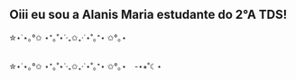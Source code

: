 

<!---
AlanisMaria/AlanisMaria is a ✨ special ✨ repository because its `README.md` (this file) appears on your GitHub profile.
You can click the Preview link to take a look at your changes.
--->
## Oiii eu sou a Alanis Maria estudante do 2°A TDS!
✮⋆˙⋆｡°✩ ⋆⁺｡˚⋆˙‧₊✩₊‧˙⋆˚｡⁺⋆ ✩°｡⋆
<div style="display: inline_block"><br>
<img align="center" alt="" scr="https://github.com/user-attachments/assets/469452e0-a4bb-46ed-a003-a4c1f5b044e4">
</div>
✮⋆˙⋆｡°✩ ⋆⁺｡˚⋆˙‧₊✩₊‧˙⋆˚｡⁺⋆ ✩°｡⋆ ⠀-⋆⭒˚☾⋆
<div> 
 

